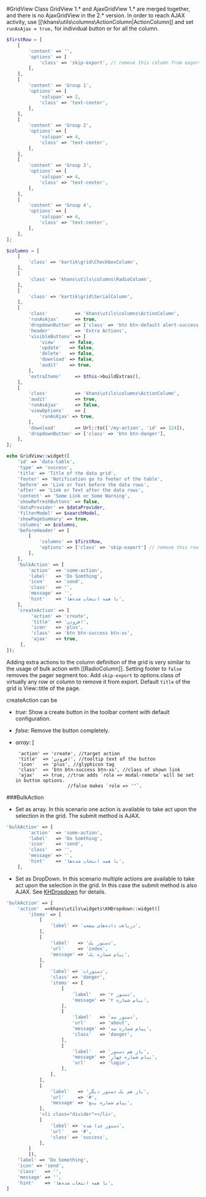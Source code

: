 #GridView Class
GridView 1.* and AjaxGridView 1.* are merged together, and there is no AjaxGridView in the 2.* version.
In order to reach AJAX activity, use [[\khans\utils\columns\ActionColumn|ActionColumn]] and set `runAsAjax = true,` for
individual button or for all the column. 

```php
$firstRow = [
    [
        'content' => '',
        'options' => [
            'class' => 'skip-export', // remove this column from export
        ],
    ],
    [
        'content' => 'Group 1',
        'options' => [
            'colspan' => 2,
            'class' => 'text-center',
        ],
    ],
    [
        'content' => 'Group 2',
        'options' => [
            'colspan' => 4,
            'class' => 'text-center',
        ],
    ],
    [
        'content' => 'Group 3',
        'options' => [
            'colspan' => 4,
            'class' => 'text-center',
        ],
    ],
    [
        'content' => 'Group 4',
        'options' => [
            'colspan' => 4,
            'class' => 'text-center',
        ],
    ],
];

$columns = [
    [
        'class' => 'kartik\grid\CheckboxColumn',
    ],
    [
        'class' => 'khans\utils\columns\RadioColumn',
    ],
    [
        'class' => 'kartik\grid\SerialColumn',
    ],
    [
        'class'          => 'khans\utils\columns\ActionColumn',
        'runAsAjax'      => true,
        'dropdownButton' => ['class' => 'btn btn-default alert-success', 'label' => 'GoOn'],
        'header'         => 'Extra Actions',
        'visibleButtons' => [
            'view'     => false,
            'update'   => false,
            'delete'   => false,
            'download' => false,
            'audit'    => true,
        ],
        'extraItems'     => $this->buildExtras(),
    ],
    [
        'class'          => 'khans\utils\columns\ActionColumn',
        'audit'          => true,
        'runAsAjax'      => false,
        'viewOptions'    => [
            'runAsAjax' => true,
        ],
        'download'       => Url::to(['/my-action', 'id' => 124]),
        'dropdownButton' => ['class' => 'btn btn-danger'],
    ],
];

echo GridView::widget([
    'id' => 'data-table',
    'type' => 'success',
    'title' => 'Title of the data grid',
    'footer' => 'Notification go to footer of the table',
    'before' => 'Link or Text before the data rows',
    'after' => 'Link or Text after the data rows',
    'content' => 'Some Link or Some Warning',
    'showRefreshButtons' => false,
    'dataProvider' => $dataProvider,
    'filterModel' => $searchModel,
    'showPageSummary' => true,
    'columns' => $columns,
    'beforeHeader' => [
        [
            'columns' => $firstRow,
            'options' => ['class' => 'skip-export'] // remove this row from export
        ],
    ],
    'bulkAction' => [
        'action'  => 'some-action',
        'label'   => 'Do Somthing',
        'icon'    => 'send',
        'class'   => '',
        'message' => '',
        'hint'    => 'با همه انتخاب شده‌ها',
    ],
    'createAction' => [
         'action' => 'create',
         'title'  => 'افزودن',
         'icon'   => 'plus',
         'class'  => 'btn btn-success btn-xs',
         'ajax'   => true,
     ],
]);
```
Adding extra actions to the column definition of the grid is very similar to the usage of bulk action with [[RadioColumn]].
Setting footer to `false` removes the pager segment too.
Add `skip-export` to options.class of virtually any row or column to remove it from export.
Default `title` of the grid is View::title of the page.

createAction can be
 + _true_: Show a create button in the toolbar content with default configuration.
 + _false_: Remove the button completely.
 + _array_: [
 
        'action' => 'create', //target action
        'title'  => 'افزودن', //tooltip text of the button
        'icon'   => 'plus', //glyphicon tag
        'class'  => 'btn btn-success btn-xs', //class of shown link
        'ajax'   => true, //true adds `role => modal-remote` will be set in button options.
                          //false makes `role => ''`.

###BulkAction
+ Set as array. In this scenario one action is available to take act upon the selection in the grid. The submit method is AJAX.
```php
'bulkAction' => [
        'action'  => 'some-action',
        'label'   => 'Do Somthing',
        'icon'    => 'send',
        'class'   => '',
        'message' => '',
        'hint'    => 'با همه انتخاب شده‌ها',
    ],
```
+ Set as DropDown. In this scenario multiple actions are available to take act upon the selection in the grid.
In this case the submit method is also AJAX. See [KHDropdown](widgets-dropdown.md) for details.
```php
'bulkAction' => [
    'action'  =>khans\utils\widgets\KHDropdown::widget([
        'items' => [
            [
                'label' => 'دریافت داده‌های صفحه',
            ],
            [
                'label'   => 'دستور یک',
                'url'     => 'index',
                'message' => 'پیام شماره یک',
            ],
            [
                'label' => 'دستورات',
                'class' => 'danger',
                'items' => [
                    [
                        'label'   => 'دستور ۲',
                        'message' => 'پیام شماره ۲',
                    ],
                    [
                        'label'   => 'دستور سه',
                        'url'     => 'about',
                        'message' => 'پیام شماره سه',
                        'class'   => 'danger',
                    ],
                    [
                        'label'   => 'باز هم دستور',
                        'message' => 'پیام شماره چهار',
                        'url'     => 'login',
                    ],
                ],
            ],
            [
                'label'   => 'باز هم یک دستور دیگر',
                'url'     => '#',
                'message' => 'پیام شماره پنج',
            ],
            '<li class="divider"></li>',
            [
                'label' => 'دستور جدا شده',
                'url'   => '#',
                'class' => 'success',
            ],
        ]
        ]),
    'label' => 'Do Something',
    'icon' => 'send',
    'class'   => '',
    'message' => '',
    'hint'    => 'با همه انتخاب شده‌ها',
]
```
